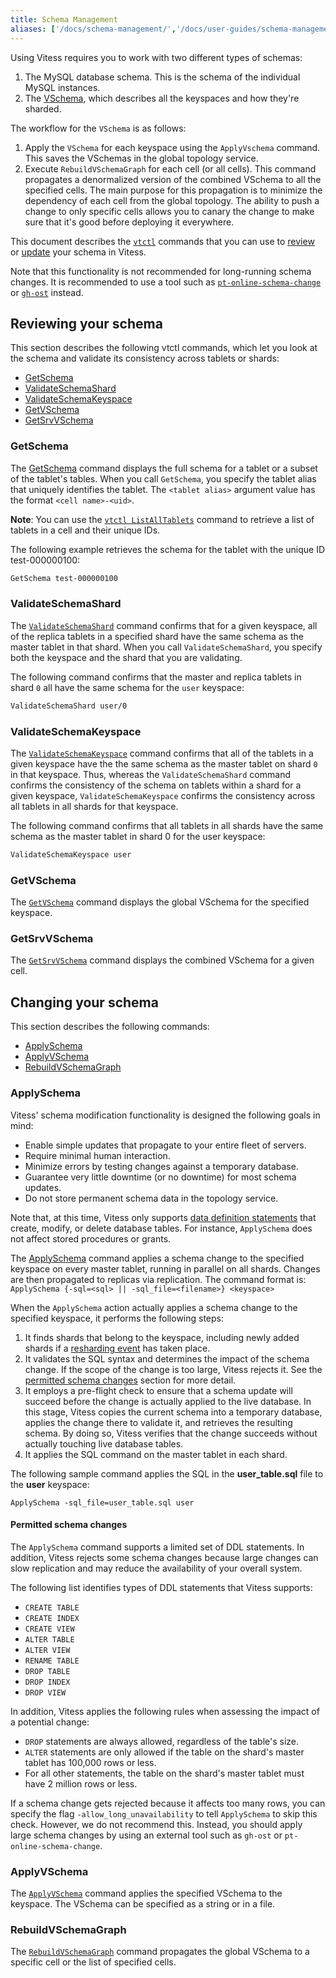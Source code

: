 ```yaml
---
title: Schema Management
aliases: ['/docs/schema-management/','/docs/user-guides/schema-management/','/docs/reference/schema-management/']
---
```


Using Vitess requires you to work with two different types of schemas:

1. The MySQL database schema. This is the schema of the individual MySQL instances.
2. The [VSchema](../../reference/vschema), which describes all the keyspaces and how they're sharded.

The workflow for the `VSchema` is as follows:

1. Apply the `VSchema` for each keyspace using the `ApplyVschema` command. This saves the VSchemas in the global topology service.
2. Execute `RebuildVSchemaGraph` for each cell (or all cells). This command propagates a denormalized version of the combined VSchema to all the specified cells. The main purpose for this propagation is to minimize the dependency of each cell from the global topology. The ability to push a change to only specific cells allows you to canary the change to make sure that it's good before deploying it everywhere.

This document describes the [`vtctl`](../../reference/vtctl/) commands that you can use to [review](#reviewing-your-schema) or [update](#changing-your-schema) your schema in Vitess.

Note that this functionality is not recommended for long-running schema changes. It is recommended to use a tool such as [`pt-online-schema-change`](https://www.percona.com/doc/percona-toolkit/LATEST/pt-online-schema-change.html) or [`gh-ost`](https://github.com/github/gh-ost) instead.


## Reviewing your schema

This section describes the following vtctl commands, which let you look at the schema and validate its consistency across tablets or shards:

* [GetSchema](#getschema)
* [ValidateSchemaShard](#validateschemashard)
* [ValidateSchemaKeyspace](#validateschemakeyspace)
* [GetVSchema](#getvschema)
* [GetSrvVSchema](#getsrvvschema)

### GetSchema

The [GetSchema](../../reference/vtctl/#getschema) command displays the full schema for a tablet or a subset of the tablet's tables. When you call `GetSchema`, you specify the tablet alias that uniquely identifies the tablet. The `<tablet alias>` argument value has the format `<cell name>-<uid>`.

**Note**: You can use the [`vtctl ListAllTablets`](../../reference/vtctl/#listalltablets) command to retrieve a list of tablets in a cell and their unique IDs.

The following example retrieves the schema for the tablet with the unique ID test-000000100:

``` sh
GetSchema test-000000100
```

### ValidateSchemaShard

The [`ValidateSchemaShard`](../../reference/vtctl/#validateschemashard) command confirms that for a given keyspace, all of the replica tablets in a specified shard have the same schema as the master tablet in that shard. When you call `ValidateSchemaShard`, you specify both the keyspace and the shard that you are validating.

The following command confirms that the master and replica tablets in shard `0` all have the same schema for the `user` keyspace:

``` sh
ValidateSchemaShard user/0
```

### ValidateSchemaKeyspace

The [`ValidateSchemaKeyspace`](../../reference/vtctl/#validateschemakeyspace) command confirms that all of the tablets in a given keyspace have the the same schema as the master tablet on shard `0` in that keyspace. Thus, whereas the `ValidateSchemaShard` command confirms the consistency of the schema on tablets within a shard for a given keyspace, `ValidateSchemaKeyspace` confirms the consistency across all tablets in all shards for that keyspace.

The following command confirms that all tablets in all shards have the same schema as the master tablet in shard 0 for the user keyspace:

``` sh
ValidateSchemaKeyspace user
```

### GetVSchema

The [`GetVSchema`](../../reference/vtctl/#getvschema) command displays the global VSchema for the specified keyspace.

### GetSrvVSchema

The [`GetSrvVSchema`](../../reference/vtctl/#getsrvvschema) command displays the combined VSchema for a given cell.

## Changing your schema

This section describes the following commands:

* [ApplySchema](#applyschema)
* [ApplyVSchema](#applyvschema)
* [RebuildVSchemaGraph](#rebuildvschemagraph)

### ApplySchema

Vitess' schema modification functionality is designed the following goals in mind:

* Enable simple updates that propagate to your entire fleet of servers.
* Require minimal human interaction.
* Minimize errors by testing changes against a temporary database.
* Guarantee very little downtime (or no downtime) for most schema updates.
* Do not store permanent schema data in the topology service.

Note that, at this time, Vitess only supports [data definition statements](https://dev.mysql.com/doc/refman/5.6/en/sql-syntax-data-definition.html) that create, modify, or delete database tables. For instance, `ApplySchema` does not affect stored procedures or grants.

The [ApplySchema](../../reference/vtctl/#applyvschema) command applies a schema change to the specified keyspace on every master tablet, running in parallel on all shards. Changes are then propagated to replicas via replication. The command format is: `ApplySchema {-sql=<sql> || -sql_file=<filename>} <keyspace>`

When the `ApplySchema` action actually applies a schema change to the specified keyspace, it performs the following steps:

1. It finds shards that belong to the keyspace, including newly added shards if a [resharding event](../sharding/#resharding) has taken place.
2. It validates the SQL syntax and determines the impact of the schema change. If the scope of the change is too large, Vitess rejects it. See the [permitted schema changes](#permitted-schema-changes) section for more detail.
3. It employs a pre-flight check to ensure that a schema update will succeed before the change is actually applied to the live database. In this stage, Vitess copies the current schema into a temporary database, applies the change there to validate it, and retrieves the resulting schema. By doing so, Vitess verifies that the change succeeds without actually touching live database tables.
4. It applies the SQL command on the master tablet in each shard.

The following sample command applies the SQL in the **user_table.sql** file to the **user** keyspace:

`ApplySchema -sql_file=user_table.sql user`

#### Permitted schema changes

The `ApplySchema` command supports a limited set of DDL statements. In addition, Vitess rejects some schema changes because large changes can slow replication and may reduce the availability of your overall system.

The following list identifies types of DDL statements that Vitess supports:

* `CREATE TABLE`
* `CREATE INDEX`
* `CREATE VIEW`
* `ALTER TABLE`
* `ALTER VIEW`
* `RENAME TABLE`
* `DROP TABLE`
* `DROP INDEX`
* `DROP VIEW`

In addition, Vitess applies the following rules when assessing the impact of a potential change:

* `DROP` statements are always allowed, regardless of the table's size.
* `ALTER` statements are only allowed if the table on the shard's master tablet has 100,000 rows or less.
* For all other statements, the table on the shard's master tablet must have 2 million rows or less.

If a schema change gets rejected because it affects too many rows, you can specify the flag `-allow_long_unavailability` to tell `ApplySchema` to skip this check. However, we do not recommend this. Instead, you should apply large schema changes by using an external tool such as `gh-ost` or `pt-online-schema-change`.

### ApplyVSchema

The [`ApplyVSchema`](../../reference/vtctl/#applyvschema) command applies the specified VSchema to the keyspace. The VSchema can be specified as a string or in a file.

### RebuildVSchemaGraph

The [`RebuildVSchemaGraph`](../../reference/vtctl/#rebuildvschemagraph) command propagates the global VSchema to a specific cell or the list of specified cells.

